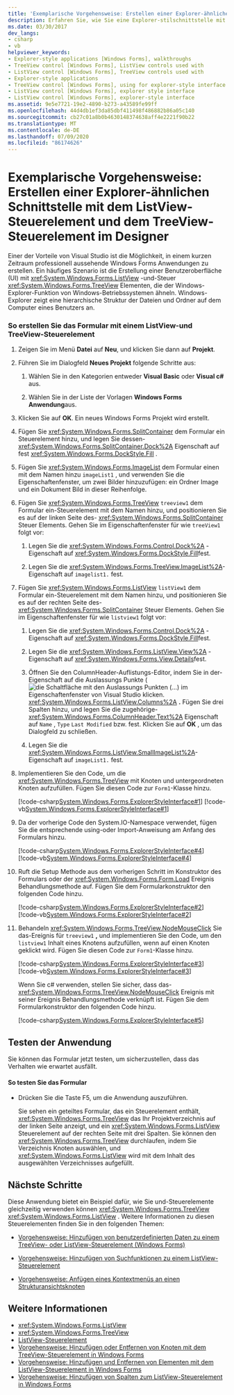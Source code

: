 ```yaml
---
title: 'Exemplarische Vorgehensweise: Erstellen einer Explorer-ähnlichen Schnittstelle mit dem ListView-Steuerelement und dem TreeView-Steuerelement im Designer'
description: Erfahren Sie, wie Sie eine Explorer-stilschnittstelle mit den Windows Forms ListView-und TreeView-Steuerelementen mithilfe des Designers erstellen.
ms.date: 03/30/2017
dev_langs:
- csharp
- vb
helpviewer_keywords:
- Explorer-style applications [Windows Forms], walkthroughs
- TreeView control [Windows Forms], ListView controls used with
- ListView control [Windows Forms], TreeView controls used with
- Explorer-style applications
- TreeView control [Windows Forms], using for explorer-style interface
- ListView control [Windows Forms], explorer style interface
- ListView control [Windows Forms], explorer-style interface
ms.assetid: 9e5e7721-19e2-4890-b273-a43589fe99ff
ms.openlocfilehash: 44d4db1ef3da85dbf411498f486882b86a05c140
ms.sourcegitcommit: cb27c01a8b0b4630148374638aff4e2221f90b22
ms.translationtype: MT
ms.contentlocale: de-DE
ms.lasthandoff: 07/09/2020
ms.locfileid: "86174626"
---
```

# <a name="walkthrough-creating-an-explorer-style-interface-with-the-listview-and-treeview-controls-using-the-designer"></a>Exemplarische Vorgehensweise: Erstellen einer Explorer-ähnlichen Schnittstelle mit dem ListView-Steuerelement und dem TreeView-Steuerelement im Designer

Einer der Vorteile von Visual Studio ist die Möglichkeit, in einem kurzen Zeitraum professionell aussehende Windows Forms Anwendungen zu erstellen. Ein häufiges Szenario ist die Erstellung einer Benutzeroberfläche (UI) mit <xref:System.Windows.Forms.ListView> -und-Steuer <xref:System.Windows.Forms.TreeView> Elementen, die der Windows-Explorer-Funktion von Windows-Betriebssystemen ähneln. Windows-Explorer zeigt eine hierarchische Struktur der Dateien und Ordner auf dem Computer eines Benutzers an.

### <a name="to-create-the-form-containing-a-listview-and-treeview-control"></a>So erstellen Sie das Formular mit einem ListView-und TreeView-Steuerelement

1. Zeigen Sie im Menü **Datei** auf **Neu**, und klicken Sie dann auf **Projekt**.

2. Führen Sie im Dialogfeld **Neues Projekt** folgende Schritte aus:

    1. Wählen Sie in den Kategorien entweder **Visual Basic** oder **Visual c#** aus.

    2. Wählen Sie in der Liste der Vorlagen **Windows Forms Anwendung**aus.

3. Klicken Sie auf **OK**. Ein neues Windows Forms Projekt wird erstellt.

4. Fügen Sie <xref:System.Windows.Forms.SplitContainer> dem Formular ein Steuerelement hinzu, und legen Sie dessen- <xref:System.Windows.Forms.SplitContainer.Dock%2A> Eigenschaft auf fest <xref:System.Windows.Forms.DockStyle.Fill> .

5. Fügen Sie <xref:System.Windows.Forms.ImageList> dem Formular einen mit dem Namen hinzu `imageList1` , und verwenden Sie die Eigenschaftenfenster, um zwei Bilder hinzuzufügen: ein Ordner Image und ein Dokument Bild in dieser Reihenfolge.

6. Fügen Sie <xref:System.Windows.Forms.TreeView> `treeview1` dem Formular ein-Steuerelement mit dem Namen hinzu, und positionieren Sie es auf der linken Seite des- <xref:System.Windows.Forms.SplitContainer> Steuer Elements. Gehen Sie im Eigenschaftenfenster für wie `treeView1` folgt vor:

    1. Legen Sie die <xref:System.Windows.Forms.Control.Dock%2A> -Eigenschaft auf <xref:System.Windows.Forms.DockStyle.Fill>fest.

    2. Legen Sie die <xref:System.Windows.Forms.TreeView.ImageList%2A>-Eigenschaft auf `imagelist1.` fest.

7. Fügen Sie <xref:System.Windows.Forms.ListView> `listView1` dem Formular ein-Steuerelement mit dem Namen hinzu, und positionieren Sie es auf der rechten Seite des- <xref:System.Windows.Forms.SplitContainer> Steuer Elements. Gehen Sie im Eigenschaftenfenster für wie `listview1` folgt vor:

    1. Legen Sie die <xref:System.Windows.Forms.Control.Dock%2A> -Eigenschaft auf <xref:System.Windows.Forms.DockStyle.Fill>fest.

    2. Legen Sie die <xref:System.Windows.Forms.ListView.View%2A> -Eigenschaft auf <xref:System.Windows.Forms.View.Details>fest.

    3. Öffnen Sie den ColumnHeader-Auflistungs-Editor, indem Sie in der-Eigenschaft auf die Auslassungs Punkte ( ![ die Schaltfläche mit den Auslassungs Punkten (...) im Eigenschaftenfenster von Visual Studio klicken. ](./media/visual-studio-ellipsis-button.png) <xref:System.Windows.Forms.ListView.Columns%2A> **.** Fügen Sie drei Spalten hinzu, und legen Sie die zugehörige- <xref:System.Windows.Forms.ColumnHeader.Text%2A> Eigenschaft auf `Name` , `Type` `Last Modified` bzw. fest. Klicken Sie auf **OK** , um das Dialogfeld zu schließen.

    4. Legen Sie die <xref:System.Windows.Forms.ListView.SmallImageList%2A>-Eigenschaft auf `imageList1.` fest.

8. Implementieren Sie den Code, um die <xref:System.Windows.Forms.TreeView> mit Knoten und untergeordneten Knoten aufzufüllen. Fügen Sie diesen Code zur `Form1`-Klasse hinzu.

     [!code-csharp[System.Windows.Forms.ExplorerStyleInterface#1](~/samples/snippets/csharp/VS_Snippets_Winforms/System.Windows.Forms.ExplorerStyleInterface/CS/Form1.cs#1)]
     [!code-vb[System.Windows.Forms.ExplorerStyleInterface#1](~/samples/snippets/visualbasic/VS_Snippets_Winforms/System.Windows.Forms.ExplorerStyleInterface/VB/Form1.vb#1)]

9. Da der vorherige Code den System.IO-Namespace verwendet, fügen Sie die entsprechende using-oder Import-Anweisung am Anfang des Formulars hinzu.

     [!code-csharp[System.Windows.Forms.ExplorerStyleInterface#4](~/samples/snippets/csharp/VS_Snippets_Winforms/System.Windows.Forms.ExplorerStyleInterface/CS/Form1.cs#4)]
     [!code-vb[System.Windows.Forms.ExplorerStyleInterface#4](~/samples/snippets/visualbasic/VS_Snippets_Winforms/System.Windows.Forms.ExplorerStyleInterface/VB/Form1.vb#4)]

10. Ruft die Setup Methode aus dem vorherigen Schritt im Konstruktor des Formulars oder der <xref:System.Windows.Forms.Form.Load> Ereignis Behandlungsmethode auf. Fügen Sie dem Formularkonstruktor den folgenden Code hinzu.

     [!code-csharp[System.Windows.Forms.ExplorerStyleInterface#2](~/samples/snippets/csharp/VS_Snippets_Winforms/System.Windows.Forms.ExplorerStyleInterface/CS/Form1.cs#2)]
     [!code-vb[System.Windows.Forms.ExplorerStyleInterface#2](~/samples/snippets/visualbasic/VS_Snippets_Winforms/System.Windows.Forms.ExplorerStyleInterface/VB/Form1.vb#2)]

11. Behandeln <xref:System.Windows.Forms.TreeView.NodeMouseClick> Sie das-Ereignis für `treeview1` **,** und implementieren Sie den Code, um den `listview1` Inhalt eines Knotens aufzufüllen, wenn auf einen Knoten geklickt wird. Fügen Sie diesen Code zur `Form1`-Klasse hinzu.

     [!code-csharp[System.Windows.Forms.ExplorerStyleInterface#3](~/samples/snippets/csharp/VS_Snippets_Winforms/System.Windows.Forms.ExplorerStyleInterface/CS/Form1.cs#3)]
     [!code-vb[System.Windows.Forms.ExplorerStyleInterface#3](~/samples/snippets/visualbasic/VS_Snippets_Winforms/System.Windows.Forms.ExplorerStyleInterface/VB/Form1.vb#3)]

     Wenn Sie c# verwenden, stellen Sie sicher, dass das- <xref:System.Windows.Forms.TreeView.NodeMouseClick> Ereignis mit seiner Ereignis Behandlungsmethode verknüpft ist. Fügen Sie dem Formularkonstruktor den folgenden Code hinzu.

     [!code-csharp[System.Windows.Forms.ExplorerStyleInterface#5](~/samples/snippets/csharp/VS_Snippets_Winforms/System.Windows.Forms.ExplorerStyleInterface/CS/Form1.cs#5)]

## <a name="testing-the-application"></a>Testen der Anwendung

Sie können das Formular jetzt testen, um sicherzustellen, dass das Verhalten wie erwartet ausfällt.

#### <a name="to-test-the-form"></a>So testen Sie das Formular

- Drücken Sie die Taste F5, um die Anwendung auszuführen.

     Sie sehen ein geteiltes Formular, das ein Steuerelement enthält, <xref:System.Windows.Forms.TreeView> das Ihr Projektverzeichnis auf der linken Seite anzeigt, und ein <xref:System.Windows.Forms.ListView> Steuerelement auf der rechten Seite mit drei Spalten. Sie können den <xref:System.Windows.Forms.TreeView> durchlaufen, indem Sie Verzeichnis Knoten auswählen, und <xref:System.Windows.Forms.ListView> wird mit dem Inhalt des ausgewählten Verzeichnisses aufgefüllt.

## <a name="next-steps"></a>Nächste Schritte

Diese Anwendung bietet ein Beispiel dafür, wie Sie und-Steuerelemente gleichzeitig verwenden können <xref:System.Windows.Forms.TreeView> <xref:System.Windows.Forms.ListView> . Weitere Informationen zu diesen Steuerelementen finden Sie in den folgenden Themen:

- [Vorgehensweise: Hinzufügen von benutzerdefinierten Daten zu einem TreeView- oder ListView-Steuerelement (Windows Forms)](add-custom-information-to-a-treeview-or-listview-control-wf.md)

- [Vorgehensweise: Hinzufügen von Suchfunktionen zu einem ListView-Steuerelement](how-to-add-search-capabilities-to-a-listview-control.md)

- [Vorgehensweise: Anfügen eines Kontextmenüs an einen Strukturansichtsknoten](how-to-attach-a-shortcut-menu-to-a-treeview-node.md)

## <a name="see-also"></a>Weitere Informationen

- <xref:System.Windows.Forms.ListView>
- <xref:System.Windows.Forms.TreeView>
- [ListView-Steuerelement](listview-control-windows-forms.md)
- [Vorgehensweise: Hinzufügen oder Entfernen von Knoten mit dem TreeView-Steuerelement in Windows Forms](how-to-add-and-remove-nodes-with-the-windows-forms-treeview-control.md)
- [Vorgehensweise: Hinzufügen und Entfernen von Elementen mit dem ListView-Steuerelement in Windows Forms](how-to-add-and-remove-items-with-the-windows-forms-listview-control.md)
- [Vorgehensweise: Hinzufügen von Spalten zum ListView-Steuerelement in Windows Forms](how-to-add-columns-to-the-windows-forms-listview-control.md)
